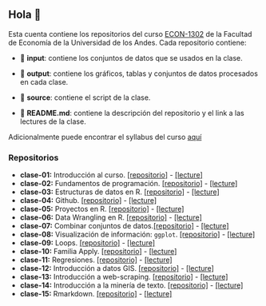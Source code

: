 ## Hola 👋

Esta cuenta contiene los repositorios del curso [ECON-1302](https://github.com/taller-r-202202) de la Facultad de Economía de la Universidad de los Andes. Cada repositorio contiene:

- :file_folder: **input**: contiene los conjuntos de datos que se usados en la clase.

- :file_folder: **output**: contiene los gráficos, tablas y conjuntos de datos procesados en cada clase. 

- :file_folder: **source**: contiene el script de la clase.

- :book: **README.md**: contiene la descripción del repositorio y el link a las lectures de la clase.

Adicionalmente puede encontrar el syllabus del curso [aquí](https://github.com/taller-r-202202/.github/blob/main/syllabus.pdf)

### Repositorios
- **clase-01:** Introducción al curso. [[repositorio]](https://github.com/taller-r-202202/clase-01) -  [[lecture]](https://lectures-r.gitlab.io/uniandes-202202/lecture-1/)
- **clase-02:** Fundamentos de programación. [[repositorio]](https://github.com/taller-r-202202/clase-02) -  [[lecture]](https://lectures-r.gitlab.io/uniandes-202202/lecture-2/)
- **clase-03:** Estructuras de datos en R. [[repositorio]](https://github.com/taller-r-202202/clase-03) -  [[lecture]](https://lectures-r.gitlab.io/uniandes-202202/lecture-3/)
- **clase-04:** Github. [[repositorio]](https://github.com/taller-r-202202/clase-04) -  [[lecture]](https://lectures-r.gitlab.io/uniandes-202202/lecture-4/)
- **clase-05:** Proyectos en R. [[repositorio]](https://github.com/taller-r-202202/clase-05) -  [[lecture]](https://lectures-r.gitlab.io/uniandes-202202/lecture-5/)
- **clase-06:** Data Wrangling en R. [[repositorio]](https://github.com/taller-r-202202/clase-06) -  [[lecture]](https://lectures-r.gitlab.io/uniandes-202202/lecture-6/)
- **clase-07:** Combinar conjuntos de datos.[[repositorio]](https://github.com/taller-r-202202/clase-07) -  [[lecture]](https://lectures-r.gitlab.io/uniandes-202202/lecture-7/)
- **clase-08:** Visualización de información: `ggplot`. [[repositorio]](https://github.com/taller-r-202202/clase-08) -  [[lecture]](https://lectures-r.gitlab.io/uniandes-202202/lecture-8/)
- **clase-09:** Loops. [[repositorio]](https://github.com/taller-r-202202/clase-09) -  [[lecture]](https://lectures-r.gitlab.io/uniandes-202202/lecture-9/)
- **clase-10:** Familia Apply. [[repositorio]](https://github.com/taller-r-202202/clase-10) -  [[lecture]](https://lectures-r.gitlab.io/uniandes-202202/lecture-10/)
- **clase-11:** Regresiones. [[repositorio]](https://github.com/taller-r-202202/clase-11) -  [[lecture]](https://lectures-r.gitlab.io/uniandes-202202/lecture-11/)
- **clase-12:** Introducción a datos GIS. [[repositorio]](https://github.com/taller-r-202202/clase-12) -  [[lecture]](https://lectures-r.gitlab.io/uniandes-202202/lecture-12/)
- **clase-13:** Introducción a web-scraping. [[repositorio]](https://github.com/taller-r-202202/clase-13) -  [[lecture]](https://lectures-r.gitlab.io/uniandes-202202/lecture-13/)
- **clase-14:** Introducción a la minería de texto. [[repositorio]](https://github.com/taller-r-202202/clase-14) -  [[lecture]](https://lectures-r.gitlab.io/uniandes-202202/lecture-14/)
- **clase-15:** Rmarkdown. [[repositorio]](https://github.com/taller-r-202202/clase-15) -  [[lecture]](https://lectures-r.gitlab.io/uniandes-202202/lecture-15/)

